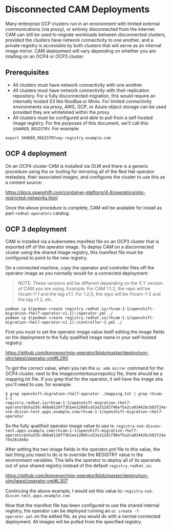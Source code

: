 # Disconnected CAM Deployments

Many enterprise OCP clusters run in an environment with limited external
communications (via proxy), or entirely disconnected from the internet.
CAM can still be used to migrate workloads between disconnected clusters,
provided the clusters have network connectivity to one another, and a private
registry is accesisble by both clusters that will serve as an internal image
mirror. CAM deployment will vary depending on whether you are intalling
on an OCP4 or OCP3 cluster.

## Prerequisites

* All clusters must have network connectivity with one another.
* All clusters must have network connectivity with their replication repository.
For a fully disconnected migration, this would require an internally hosted S3
like NooBaa or Minio. For limited connectivity environments via proxy, AWS, GCP,
or Azure object storage can be used provided they are whitelisted within the
proxy.
* All clusters must be configured and able to pull from a self-hosted image
registry. For the purposes of this document, we'll call this `$SHARED_REGISTRY`.
For example:

`export SHARED_REGISTRY=my-registry.example.com`

## OCP 4 deployment

On an OCP4 cluster CAM is installed via OLM and there is a generic procedure
using the oc tooling for mirroring all of the Red Hat operator metadata, their
associated images, and configures the cluster to use this as a content source:

https://docs.openshift.com/container-platform/4.4/operators/olm-restricted-networks.html

Once the above procedure is complete, CAM will be available for install as part
`redhat-operators` catalog.

## OCP 3 deployment

CAM is installed via a kubernetes manifest file on an OCP3 cluster that
is exported off of the operator image. To deploy CAM on a disconnected
cluster using the shared image registry, this manifest file must be
configured to point to the new registry.

On a connected machine, copy the operator and controller files off the
operator image as you normally would for a connected deployment:

> NOTE: These versions will be different depending on the X.Y version of CAM
you are using. Example: For CAM 1.1.2, the repo will be rhcam-1-1 and the tag v1.1.
For 1.2.0, the repo will be rhcam-1-2 and the tag v1.2, etc.

```
podman cp $(podman create registry.redhat.io/rhcam-1-1/openshift-migration-rhel7-operator:v1.1):/operator.yml ./
podman cp $(podman create registry.redhat.io/rhcam-1-1/openshift-migration-rhel7-operator:v1.1):/controller-3.yml ./
```

First you must to set the operator image value itself editing the image
fields on the deployment to the fully qualified image name in your self-hosted registry:

https://github.com/konveyor/mig-operator/blob/master/deploy/non-olm/latest/operator.yml#L290

To get the correct value, when you ran the `oc adm mirror` command for the OCP4
cluster, next to the imagecontentsourcepolicy file, there should be a mapping.txt file.
If you grep that for the operator, it will have the image sha you'll need to use, for example:

```
$ grep openshift-migration-rhel7-operator ./mapping.txt | grep rhcam-1-1
registry.redhat.io/rhcam-1-1/openshift-migration-rhel7-operator@sha256:468a6126f73b1ee12085ca53a312d1f96ef5a2ca03442bcb63724af5e2614e8a=registry-nsk-discon-test.apps.example.com/rhcam-1-1/openshift-migration-rhel7-operator
```

So the fully qualified operator image value to use is:
`registry-nsk-discon-test.apps.example.com/rhcam-1-1/openshift-migration-rhel7-operator@sha256:468a6126f73b1ee12085ca53a312d1f96ef5a2ca03442bcb63724af5e2614e8a`

After setting the two image fields in the operator.yml file to this value, the
last thing you need to do is to override the REGISTRY value in the environment variables.
This tells the operator to deploy all of its operands out of your shared registry
instead of the default `registry.redhat.io`:

https://github.com/konveyor/mig-operator/blob/master/deploy/non-olm/latest/operator.yml#L307

Continuing the above example, I would set this value to: `registry-nsk-discon-test.apps.example.com`

Now that the manifest file has been configured to use the shared internal registry,
the operator can be deployed running an `oc create -f operator.yml` on the edited
file, as you would do with a normal connected deployment. All images will be
pulled from the specified registry.
